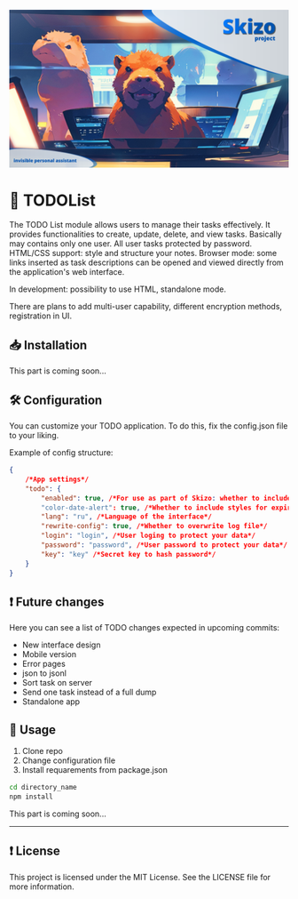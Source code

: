 ![preview](/preview/preview.png)

# 🗿 TODOList

The TODO List module allows users to manage their tasks effectively. It provides functionalities to create, update, delete, and view tasks. Basically may contains only one user. All user tasks protected by password.
HTML/CSS support: style and structure your notes.
Browser mode: some links inserted as task descriptions can be opened and viewed directly from the application's web interface.

In development: possibility to use HTML, standalone mode.

There are plans to add multi-user capability, different encryption methods, registration in UI.

## 📥 Installation

This part is coming soon...

## 🛠️ Configuration

You can customize your TODO application. To do this, fix the config.json file to your liking.

Example of config structure:

```json
{
    /*App settings*/
    "todo": {
        "enabled": true, /*For use as part of Skizo: whether to include the module functionality in the overall build*/
        "color-date-alert": true, /*Whether to include styles for expired date of task notification*/
        "lang": "ru", /*Language of the interface*/
        "rewrite-config": true, /*Whether to overwrite log file*/
        "login": "login", /*User loging to protect your data*/
        "password": "password", /*User password to protect your data*/
        "key": "key" /*Secret key to hash password*/
    }
}
```

## ❗️ Future changes

Here you can see a list of TODO changes expected in upcoming commits:

- New interface design
- Mobile version
- Error pages
- json to jsonl
- Sort task on server
- Send one task instead of a full dump
- Standalone app


## 💼 Usage

1. Clone repo
2. Change configuration file
3. Install requarements from package.json
```sh
cd directory_name
npm install
```
This part is coming soon...

---

## ❗️ License

This project is licensed under the MIT License. See the LICENSE file for more information.